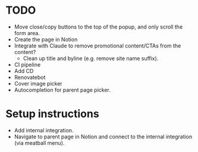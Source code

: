 # TODO

- Move close/copy buttons to the top of the popup, and only scroll the form area.
- Create the page in Notion
- Integrate with Claude to remove promotional content/CTAs from the content?
  - Clean up title and byline (e.g. remove site name suffix).
- CI pipeline
- Add CD
- Renovatebot
- Cover image picker
- Autocompletion for parent page picker.

# Setup instructions

- Add internal integration.
- Navigate to parent page in Notion and connect to the internal integration (via meatball menu).
